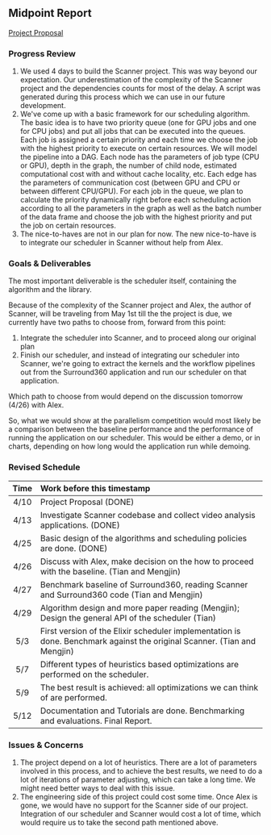 ## Midpoint Report

[Project Proposal](https://mengjinyan.github.io/elixir)
### Progress Review
1. We used 4 days to build the Scanner project. This was way beyond our expectation. Our underestimation of the complexity of the Scanner project and the dependencies counts for most of the delay. A script was generated during this process which we can use in our future development.
2. We've come up with a basic framework for our scheduling algorithm. The basic idea is to have two priority queue (one for GPU jobs and one for CPU jobs) and put all jobs that can be executed into the queues. Each job is assigned a certain priority and each time we choose the job with the highest priority to execute on certain resources. We will model the pipeline into a DAG. Each node has the parameters of job type (CPU or GPU), depth in the graph, the number of child node, estimated computational cost with and without cache locality, etc. Each edge has the parameters of communication cost (between GPU and CPU or between different CPU/GPU). For each job in the queue, we plan to calculate the priority dynamically right before each scheduling action according to all the parameters in the graph as well as the batch number of the data frame and choose the job with the highest priority and put the job on certain resources.
3. The nice-to-haves are not in our plan for now. The new nice-to-have is to integrate our scheduler in Scanner without help from Alex.

### Goals & Deliverables

The most important deliverable is the scheduler itself, containing the algorithm and the library.

Because of the complexity of the Scanner project and Alex, the author of Scanner, will be traveling from May 1st till the the project is due, we currently have two paths to choose from, forward from this point:

1. Integrate the scheduler into Scanner, and to proceed along our original plan
2. Finish our scheduler, and instead of integrating our scheduler into Scanner, we're going to extract the kernels and the workflow pipelines out from the Surround360 application and run our scheduler on that application.

Which path to choose from would depend on the discussion tomorrow (4/26) with Alex.

So, what we would show at the parallelism competition would most likely be a comparison between the baseline performance and the performance of running the application on our scheduler. This would be either a demo, or in charts, depending on how long would the application run while demoing.

### Revised Schedule

| Time        | Work before this timestamp                                                                                               |
| :---------: | :-------------------                                                                                                     |
| 4/10        | Project Proposal (DONE)                                                                                                  |
| 4/13        | Investigate Scanner codebase and collect video analysis applications. (DONE)                                             |
| 4/25        | Basic design of the algorithms and scheduling policies are done. (DONE)                                                  |
| 4/26        | Discuss with Alex, make decision on the how to proceed with the baseline. (Tian and Mengjin)                             |
| 4/27        | Benchmark baseline of Surround360, reading Scanner and Surround360 code  (Tian and Mengjin)                              |
| 4/29        | Algorithm design and more paper reading (Mengjin); Design the general API of the scheduler (Tian)                        |
| 5/3         | First version of the Elixir scheduler implementation is done. Benchmark against the original Scanner. (Tian and Mengjin) |
| 5/7         | Different types of heuristics based optimizations are performed on the scheduler.                                        |
| 5/9         | The best result is achieved: all optimizations we can think of are performed.                                            |
| 5/12        | Documentation and Tutorials are done. Benchmarking and evaluations. Final Report.                                        |

### Issues & Concerns

1. The project depend on a lot of heuristics. There are a lot of parameters involved in this process, and to achieve the best results, we need to do a lot of iterations of parameter adjusting, which can take a long time. We might need better ways to deal with this issue.
2. The engineering side of this project could cost some time. Once Alex is gone, we would have no support for the Scanner side of our project. Integration of our scheduler and Scanner would cost a lot of time, which would require us to take the second path mentioned above.
